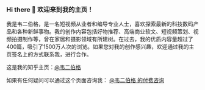 ### Hi there 👋 欢迎来到我的主页！

我是韦二伯格，是一名短视频从业者和编导专业人士，喜欢探索最新的科技数码产品和各种新鲜事物。我的创作内容包括好物推荐、高端商业软文、短视频策划、视频拍摄制作等，曾在家居和摄影领域有所建树。在过去，我的优质内容量超过了400篇，吸引了1500万人次的浏览。如果您对我的创作感兴趣，欢迎通过我的主页签名上的方式联系我，进行合作。

这是我的知乎主页：[@韦二伯格](https://www.zhihu.com/people/wei-shi-bo)

如果有任何疑问可以通过这个页面咨询我： [@韦二伯格 的付费咨询](https://www.zhihu.com/consult/people/724344761573478400)

<!--
**weierboge/weierboge** is a ✨ _special_ ✨ repository because its `README.md` (this file) appears on your GitHub profile.

Here are some ideas to get you started:

- 🔭 I’m currently working on ...
- 🌱 I’m currently learning ...
- 
- 🤔 I’m looking for help with ...
- 💬 Ask me about ...
- 📫 How to reach me: ...
- 😄 Pronouns: ...
- ⚡ Fun fact: ...
-->
